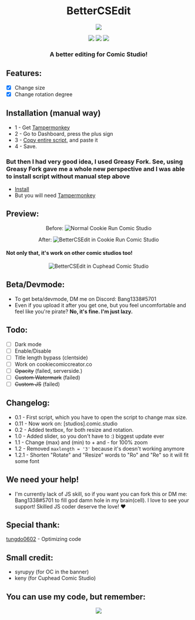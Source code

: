 <h1 align="center">
BetterCSEdit
</h1>

<p align="center"> 
  <kbd>
<img src="https://cdn.discordapp.com/attachments/779629784509579288/1005634704189440210/bcse_banner.png">
  </kbd>
</p>
<p align="center">
  <img src="https://img.shields.io/badge/language-js-yellow">
  <img src="https://img.shields.io/github/languages/top/Bang1338/BetterCSEdit">
  <img src="https://img.shields.io/badge/version-1.2.1-yellow">
</p>
<h3 align="center">
A better editing for Comic Studio!
</h3>

## Features:
- [X] Change size
- [X] Change rotation degree

## Installation (manual way)
* 1 - Get [Tampermonkey](https://www.tampermonkey.net)
* 2 - Go to Dashboard, press the plus sign
* 3 - [Copy entire script](https://raw.githubusercontent.com/Bang1338/BetterCSEdit/main/BetterCSEdit.js), and paste it
* 4 - Save.

### But then I had very good idea, I used Greasy Fork. See, using Greasy Fork gave me a whole new perspective and I was able to install script without manual step above
* [Install](https://greasyfork.org/vi/scripts/451702-bettercsedit)
* But you will need [Tampermonkey](https://www.tampermonkey.net)

## Preview:
<p align="center">
Before:
<img class="center" src="https://cdn.discordapp.com/attachments/779629784509579288/1005480655590805614/no_bcse.png" alt="Normal Cookie Run Comic Studio"/>
</p>

<p align="center">
After:
<img class="center" src="https://cdn.discordapp.com/attachments/779629784509579288/1005480072507043881/bcse_in_ccs.png" alt="BetterCSEdit in Cookie Run Comic Studio"/>
</p>

#### Not only that, it's work on other comic studios too!
<p align="center">
<img class="center" src= "https://cdn.discordapp.com/attachments/779629784509579288/1005727964383678464/bcse_other_comic.png" alt="BetterCSEdit in Cuphead Comic Studio"/>
</p>

## Beta/Devmode:
* To get beta/devmode, DM me on Discord: Bang1338#5701
* Even if you upload it after you get one, but you feel uncomfortable and feel like you're pirate? **No, it's fine. I'm just lazy.**

## Todo:
- [ ] Dark mode
- [ ] Enable/Disable
- [ ] Title length bypass (clentside)
- [ ] Work on cookiecomiccreator.co
- [ ] ~~Opacity~~ (failed, serverside.)
- [ ] ~~Custom Watermark~~ (failed)
- [ ] ~~Custom JS~~ (failed)

## Changelog:
* 0.1   - First script, which you have to open the script to change max size.
* 0.11  - Now work on: [studios].comic.studio
* 0.2   - Added textbox, for both resize and rotation.
* 1.0   - Added slider, so you don't have to :) biggest update ever
* 1.1   - Change (max) and (min) to + and - for 100% zoom
* 1.2   - Removed ```maxlength = '3'``` because it's doesn't working anymore
* 1.2.1 - Shorten "Rotate" and "Resize" words to "Ro" and "Re" so it will fit some font

## We need your help!
* I'm currently lack of JS skill, so if you want you can fork this or DM me: Bang1338#5701 to fill god damn hole in my brain(cell). I love to see your support! Skilled JS coder deserve the love! :heart:

## Special thank:
[tungdo0602](https://github.com/tungdo0602) - Optimizing code

## Small credit:
- syrupyy (for OC in the banner)
- keny (for Cuphead Comic Studio)

## You can use my code, but remember:
<p align="center">
    <img src="https://media.discordapp.net/attachments/954077931360124939/1018386384345649172/i_did.png">
</p>
